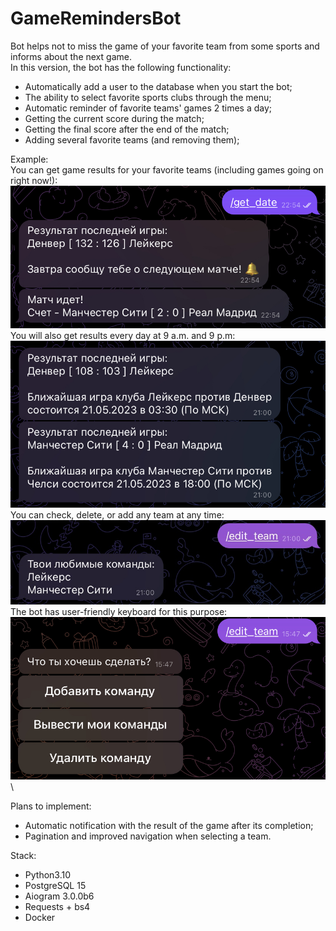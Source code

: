 # GameRemindersBot

Bot helps not to miss the game of your favorite team from some sports and informs about the next game. \
In this version, the bot has the following functionality:
* Automatically add a user to the database when you start the bot;
* The ability to select favorite sports clubs through the menu;
* Automatic reminder of favorite teams' games 2 times a day;
* Getting the current score during the match;
* Getting the final score after the end of the match;
* Adding several favorite teams (and removing them);

Example: \
You can get game results for your favorite teams (including games going on right now!): \
<img src="/images/get_date_1.png" alt="example_bot" width="600"/> \
You will also get results every day at 9 a.m. and 9 p.m: \
<img src="/images/get_date_2.png" alt="example_bot2" width="600"/> \
You can check, delete, or add any team at any time: \
<img src="/images/edit_team.png" alt="example_bot3" width="600"/>
The bot has user-friendly keyboard for this purpose: \
<img src="/images/edit_team_1.png" alt="example_bot4" width="600"/> \

Plans to implement:
* Automatic notification with the result of the game after its completion;
* Pagination and improved navigation when selecting a team.

Stack:
* Python3.10
* PostgreSQL 15
* Aiogram 3.0.0b6
* Requests + bs4
* Docker

